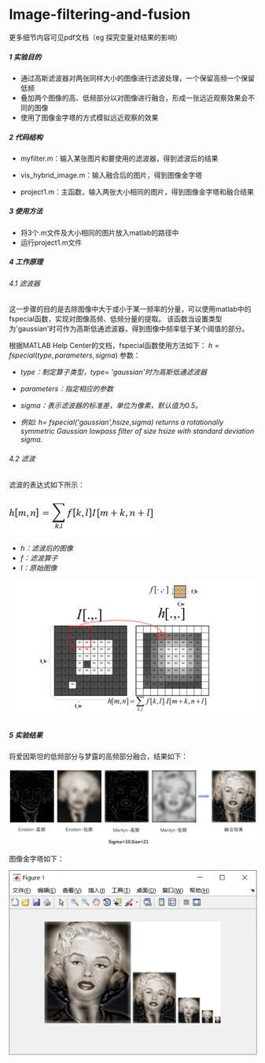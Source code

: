 # Image-filtering-and-fusion

更多细节内容可见pdf文档（eg 探究变量对结果的影响）

##### 1 实验目的

- 通过高斯滤波器对两张同样大小的图像进行滤波处理，一个保留高频一个保留低频
- 叠加两个图像的高、低频部分以对图像进行融合，形成一张远近观察效果会不同的图像
- 使用了图像金字塔的方式模拟远近观察的效果

##### 2 代码结构

- myfilter.m：输入某张图片和要使用的滤波器，得到滤波后的结果

- vis_hybrid_image.m：输入融合后的图片，得到图像金字塔

- project1.m：主函数，输入两张大小相同的图片，得到图像金字塔和融合结果

##### 3 使用方法

- 将3个.m文件及大小相同的图片放入matlab的路径中
- 运行project1.m文件

##### 4 工作原理

###### 4.1 滤波器

这一步骤的目的是去除图像中大于或小于某一频率的分量，可以使用matlab中的fspecial函数，实现对图像高频、低频分量的提取。
该函数当设置类型为'gaussian'时可作为高斯低通滤波器，得到图像中频率低于某个阈值的部分。

根据MATLAB Help Center的文档，fspecial函数使用方法如下：
$h = fspecial(type,parameters,sigma)$
参数：
- *type：制定算子类型，type= 'gaussian'时为高斯低通滤波器*

- *parameters：指定相应的参数*

- *sigma：表示滤波器的标准差，单位为像素，默认值为0.5。*

  

- *例如: h= fspecial('gaussian',hsize,sigma) returns a rotationally symmetric Gaussian lowpass filter of size hsize with standard deviation sigma.* 



###### 4.2 滤波

滤波的表达式如下所示：

![image](https://github.com/cheerryy/Image-filtering-and-fusion/blob/main/ImagesForREADME/2.png)

- *h：滤波后的图像*
- *f：滤波算子*
- *I：原始图像*

![image](https://github.com/cheerryy/Image-filtering-and-fusion/blob/main/ImagesForREADME/11.png)

##### 5 实验结果

将爱因斯坦的低频部分与梦露的高频部分融合，结果如下：

![image](https://github.com/cheerryy/Image-filtering-and-fusion/blob/main/ImagesForREADME/33.png)

图像金字塔如下：

![image](https://github.com/cheerryy/Image-filtering-and-fusion/blob/main/ImagesForREADME/44.png)
